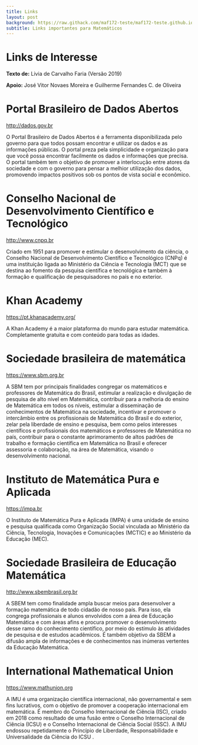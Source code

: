 ```yaml
---
title: Links
layout: post
background: https://raw.githack.com/maf172-teste/maf172-teste.github.io/master/img/links.jpg
subtitle: Links importantes para Matemáticos
---
```


Links de Interesse 
=================================================

**Texto de:** Livia de Carvalho Faria (Versão 2019)

**Apoio:** José Vitor Novaes Moreira e Guilherme Fernandes C. de Oliveira 

# Portal Brasileiro de Dados Abertos


<a href="http://dados.gov.br" class="uri">http://dados.gov.br</a>


O Portal Brasileiro de Dados Abertos é a ferramenta disponibilizada pelo
governo para que todos possam encontrar e utilizar os dados e as
informações públicas. O portal preza pela simplicidade e organização
para que você possa encontrar facilmente os dados e informações que
precisa. O portal também tem o objetivo de promover a interlocução entre
atores da sociedade e com o governo para pensar a melhior utilização dos
dados, promovendo impactos positivos sob os pontos de vista social e
econômico.



# Conselho Nacional de Desenvolvimento Científico e Tecnológico



<a href="http://www.cnpq.br" class="uri">http://www.cnpq.br</a>


Criado em 1951 para promover e estimular o desenvolvimento da ciência, o
Conselho Nacional de Desenvolvimento Científico e Tecnológico (CNPq) é
uma instituição ligada ao Ministério da Ciência e Tecnologia (MCT) que
se destina ao fomento da pesquisa científica e tecnológica e também à
formação e qualificação de pesquisadores no país e no exterior.


# Khan Academy



<a href="https://pt.khanacademy.org/" class="uri">https://pt.khanacademy.org/</a>


A Khan Academy é a maior plataforma do mundo para estudar matemática.
Completamente gratuita e com conteúdo para todas as idades.


# Sociedade brasileira de matemática


<a href="https://www.sbm.org.br" class="uri">https://www.sbm.org.br</a>


A SBM tem por principais finalidades congregar os matemáticos e
professores de Matemática do Brasil, estimular a realização e divulgação
de pesquisa de alto nível em Matemática, contribuir para a melhoria do
ensino de Matemática em todos os níveis, estimular a disseminação de
conhecimentos de Matemática na sociedade, incentivar e promover o
intercâmbio entre os profissionais de Matemática do Brasil e do
exterior, zelar pela liberdade de ensino e pesquisa, bem como pelos
interesses científicos e profissionais dos matemáticos e professores de
Matemática no país, contribuir para o constante aprimoramento de altos
padrões de trabalho e formação científica em Matemática no Brasil e
oferecer assessoria e colaboração, na área de Matemática, visando o
desenvolvimento nacional.


# Instituto de Matemática Pura e Aplicada



<a href="https://impa.br" class="uri">https://impa.br</a>


O Instituto de Matemática Pura e Aplicada (IMPA) é uma unidade de ensino
e pesquisa qualificada como Organização Social vinculada ao Ministério
da Ciência, Tecnologia, Inovações e Comunicações (MCTIC) e ao Ministério
da Educação (MEC).


# Sociedade Brasileira de Educação Matemática



<a href="http://www.sbembrasil.org.br" class="uri">http://www.sbembrasil.org.br</a>


A SBEM tem como finalidade ampla buscar meios para desenvolver a
formação matemática de todo cidadão de nosso país. Para isso, ela
congrega profissionais e alunos envolvidos com a área de Educação
Matemática e com áreas afins e procura promover o desenvolvimento desse
ramo do conhecimento científico, por meio do estímulo às atividades de
pesquisa e de estudos acadêmicos. É também objetivo da SBEM a difusão
ampla de informações e de conhecimentos nas inúmeras vertentes da
Educação Matemática.


# International Mathematical Union


<a href="https://www.mathunion.org" class="uri">https://www.mathunion.org</a>


A IMU é uma organização científica internacional, não governamental e
sem fins lucrativos, com o objetivo de promover a cooperação
internacional em matemática. É membro do Conselho Internacional de
Ciência (ISC), criado em 2018 como resultado de uma fusão entre o
Conselho Internacional de Ciência (ICSU) e o Conselho Internacional de
Ciência Social (ISSC). A IMU endossou repetidamente o Princípio de
Liberdade, Responsabilidade e Universalidade da Ciência do ICSU .
